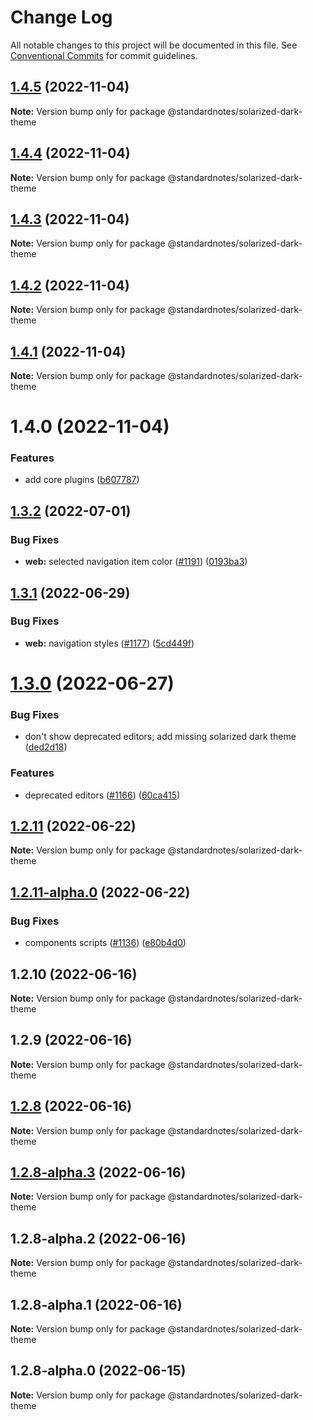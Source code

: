 # Change Log

All notable changes to this project will be documented in this file.
See [Conventional Commits](https://conventionalcommits.org) for commit guidelines.

## [1.4.5](https://github.com/standardnotes/plugins/compare/@standardnotes/solarized-dark-theme@1.4.4...@standardnotes/solarized-dark-theme@1.4.5) (2022-11-04)

**Note:** Version bump only for package @standardnotes/solarized-dark-theme

## [1.4.4](https://github.com/standardnotes/plugins/compare/@standardnotes/solarized-dark-theme@1.4.3...@standardnotes/solarized-dark-theme@1.4.4) (2022-11-04)

**Note:** Version bump only for package @standardnotes/solarized-dark-theme

## [1.4.3](https://github.com/standardnotes/plugins/compare/@standardnotes/solarized-dark-theme@1.4.2...@standardnotes/solarized-dark-theme@1.4.3) (2022-11-04)

**Note:** Version bump only for package @standardnotes/solarized-dark-theme

## [1.4.2](https://github.com/standardnotes/plugins/compare/@standardnotes/solarized-dark-theme@1.4.1...@standardnotes/solarized-dark-theme@1.4.2) (2022-11-04)

**Note:** Version bump only for package @standardnotes/solarized-dark-theme

## [1.4.1](https://github.com/standardnotes/plugins/compare/@standardnotes/solarized-dark-theme@1.4.0...@standardnotes/solarized-dark-theme@1.4.1) (2022-11-04)

**Note:** Version bump only for package @standardnotes/solarized-dark-theme

# 1.4.0 (2022-11-04)

### Features

* add core plugins ([b607787](https://github.com/standardnotes/plugins/commit/b60778762306f5647cb715102eab23083b266718))

## [1.3.2](https://github.com/standardnotes/app/compare/@standardnotes/solarized-dark-theme@1.3.1...@standardnotes/solarized-dark-theme@1.3.2) (2022-07-01)

### Bug Fixes

* **web:** selected navigation item color ([#1191](https://github.com/standardnotes/app/issues/1191)) ([0193ba3](https://github.com/standardnotes/app/commit/0193ba3e7bffa59a3359c984359138e9be34c4e1))

## [1.3.1](https://github.com/standardnotes/app/compare/@standardnotes/solarized-dark-theme@1.3.0...@standardnotes/solarized-dark-theme@1.3.1) (2022-06-29)

### Bug Fixes

* **web:** navigation styles ([#1177](https://github.com/standardnotes/app/issues/1177)) ([5cd449f](https://github.com/standardnotes/app/commit/5cd449fe800b8950fab2599968933b120222d5fc))

# [1.3.0](https://github.com/standardnotes/app/compare/@standardnotes/solarized-dark-theme@1.2.11...@standardnotes/solarized-dark-theme@1.3.0) (2022-06-27)

### Bug Fixes

* don't show deprecated editors; add missing solarized dark theme ([ded2d18](https://github.com/standardnotes/app/commit/ded2d1866a43d3a2ffbacbb725a11e1f70c64067))

### Features

* deprecated editors ([#1166](https://github.com/standardnotes/app/issues/1166)) ([60ca415](https://github.com/standardnotes/app/commit/60ca4150446f9a14bb6a31416686c6d07a7d0cd9))

## [1.2.11](https://github.com/standardnotes/app/compare/@standardnotes/solarized-dark-theme@1.2.11-alpha.0...@standardnotes/solarized-dark-theme@1.2.11) (2022-06-22)

**Note:** Version bump only for package @standardnotes/solarized-dark-theme

## [1.2.11-alpha.0](https://github.com/standardnotes/app/compare/@standardnotes/solarized-dark-theme@1.2.10...@standardnotes/solarized-dark-theme@1.2.11-alpha.0) (2022-06-22)

### Bug Fixes

* components scripts ([#1136](https://github.com/standardnotes/app/issues/1136)) ([e80b4d0](https://github.com/standardnotes/app/commit/e80b4d0ffad495c758b593c30e1c4c754dda9b7e))

## 1.2.10 (2022-06-16)

**Note:** Version bump only for package @standardnotes/solarized-dark-theme

## 1.2.9 (2022-06-16)

**Note:** Version bump only for package @standardnotes/solarized-dark-theme

## [1.2.8](https://github.com/standardnotes/app/compare/@standardnotes/solarized-dark-theme@1.2.8-alpha.3...@standardnotes/solarized-dark-theme@1.2.8) (2022-06-16)

**Note:** Version bump only for package @standardnotes/solarized-dark-theme

## [1.2.8-alpha.3](https://github.com/standardnotes/app/compare/@standardnotes/solarized-dark-theme@1.2.8-alpha.2...@standardnotes/solarized-dark-theme@1.2.8-alpha.3) (2022-06-16)

**Note:** Version bump only for package @standardnotes/solarized-dark-theme

## 1.2.8-alpha.2 (2022-06-16)

**Note:** Version bump only for package @standardnotes/solarized-dark-theme

## 1.2.8-alpha.1 (2022-06-16)

**Note:** Version bump only for package @standardnotes/solarized-dark-theme

## 1.2.8-alpha.0 (2022-06-15)

**Note:** Version bump only for package @standardnotes/solarized-dark-theme
